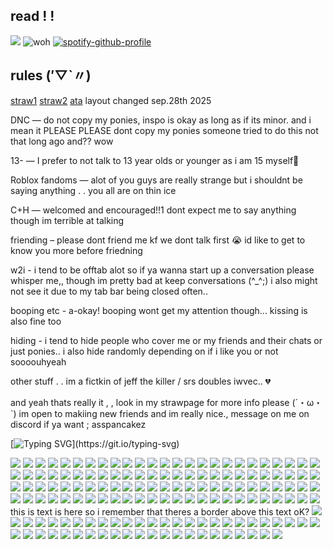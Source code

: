 ##   read ! !


![](https://64.media.tumblr.com/e77c81ec81f5b3c022553ea467f091d8/3f276edd9a282d13-2d/s2048x3072/8a7dadd9334e4a2a94494baf405f3952fc7ec334.jpg)
   ![woh](https://64.media.tumblr.com/e68776c49f85380087a40345bbbda1b2/5f15165799e74c86-30/s500x750/b865957b8d6dce4c8e1dacfb6d39fec63aed7846.pnj)                               [![spotify-github-profile](https://spotify-github-profile.kittinanx.com/api/view?uid=9zxx0pmsegu9seluh3kb8hgxg&cover_image=true&theme=default&show_offline=false&background_color=121212&interchange=false&bar_color=c56d1b&bar_color_cover=false)](https://github.com/kittinan/spotify-github-profile)
## rules (′▽`〃)
[straw1](https://resonance-cascade.straw.page)  [straw2](https://bloodstuff.straw.page) [ata](https://godheadsilo.atabook.org/)
layout changed sep.28th 2025
   
   DNC — do not copy my ponies, inspo is okay as long as if its minor. and i mean it PLEASE PLEASE dont copy my ponies someone tried to do this not that long ago and?? wow

13- — I prefer to not talk to 13 year olds or younger as i am 15 myself🥲

Roblox fandoms — alot of you guys are really strange but i shouldnt be saying anything . . you all are on thin ice

C+H — welcomed and encouraged!!1 dont expect me to say anything though im terrible at talking

friending – please dont friend me kf we dont talk first 😭 id like to get to know you more before friedning

w2i - i tend to be offtab alot so if ya wanna start up a conversation please whisper me,, though im pretty bad at keep conversations (^_^;) i also might not see it due to my tab bar being closed often..

booping etc - a-okay! booping wont get my attention though... kissing is also fine too

hiding - i tend to hide people who cover me or my friends and their chats or just ponies.. i also hide randomly depending on if i like you or not soooouhyeah 

other stuff . .
im a fictkin of jeff the killer / srs doubles iwvec..  💔

and yeah thats really it , , look in my strawpage for more info please (´・ω・`) im open to makiing new friends and im really nice., message on me on discord if ya want ; asspancakez 

[![Typing SVG](https://readme-typing-svg.demolab.com/?lines=look+down+there+...;+its+my+STAMPS!!)](https://git.io/typing-svg)

![](https://64.media.tumblr.com/19e97311350c5c1fdc95f566321a64eb/b6763e9c0bb4f89e-9b/s100x200/15c648dd8520a4ddb75f9a862a17d4f048e7ac59.gifv) ![](https://64.media.tumblr.com/e72e0355da08125c85d4dab9f9d35952/b6763e9c0bb4f89e-ab/s100x200/9d38a4557dd9903ceb2061d4435e2c745f8364e7.pnj) ![](https://64.media.tumblr.com/f67729b767871254471edfe8b4a02491/fa0f9ebc2e81ae1f-71/s250x400/757f8ef8cad343cc5512663c287090578e8daefb.pnj) ![](https://64.media.tumblr.com/eb013f5f825154ed02212bec4148e53c/8d6e503f3bdd6453-4c/s100x200/5d19085652995f6483b718d962267a9f7910094f.gifv) ![](https://64.media.tumblr.com/5633c8c9c35475a2d431ea50aa581b98/b6763e9c0bb4f89e-e5/s100x200/5f54ce33abf5660953fafef7b83b23fab74d4f3e.gifv) ![](https://64.media.tumblr.com/0d89b855e75d5004aeb8e3eadc8729fe/89acd915911ac983-83/s250x400/33d6ec683028c8771bd2a43e12370e87e7a4e267.pnj) ![](https://64.media.tumblr.com/799e119c2025ea9b59018f26a952b298/d20fac0986506f10-ac/s100x200/81f8dba7995ab87ab78398040ef3a7b2032c2a09.pnj) ![](https://64.media.tumblr.com/9f900bc16b6a2c901480acbe0bb4b75d/6a924f54b107777b-ba/s100x200/e361d65bda25aa7069781acd973e58b291054343.gifv) ![](https://64.media.tumblr.com/12993f6788fd96cb63d4ff14b50b0dc4/6a924f54b107777b-72/s100x200/4198b8351b9b4235083829de98e37a3c854c7b37.gifv) ![](https://64.media.tumblr.com/b98b47c925b6b77b34179f770bb32e11/577528e6321b868a-c5/s250x400/bcd32fa5b9c76b7204c4f1dad8f211264fa99668.pnj) ![](https://64.media.tumblr.com/e518fa52b2d2d95751ffa3095d9f6dac/56a4a6749f00fb6d-3b/s100x200/0d6cf0eee69a127f82bf786fb07be4b65775c68e.gifv) ![](https://64.media.tumblr.com/9de2f71ea25f1cd61b4291cb707ee285/56a4a6749f00fb6d-53/s100x200/dd270633b1570aed4004a968ff5391239fc7491a.pnj) ![](https://64.media.tumblr.com/47f20c819223a57ac78b850149efe1b7/bae77f3745404b8d-32/s250x400/c4ebf84475d8fcdf053928a31bcc3066e0ef255a.gifv) ![](https://64.media.tumblr.com/cf4d2f979eeb2f2f03eb0c12b3f7c5c4/bae77f3745404b8d-67/s250x400/6797e31e69991b09669efe8c0ba113618b8375f2.gifv) ![](https://64.media.tumblr.com/2c6d070e4938230b38d3b9b147fd3b0c/bae77f3745404b8d-49/s250x400/93c651d1f1c797eff46800c93a06f84b6435d561.gifv) ![](https://64.media.tumblr.com/2e279ee6612c26a56ca2469c226bb9db/280391ef11f3d718-38/s100x200/aa44304880d2c3d77470a09ef1c9aa046070f272.pnj) ![](https://64.media.tumblr.com/da3c9c1f8960fca5f598dc47cbec8fd9/37777c07c7c048ea-a8/s100x200/ff9f93a6ab00c5938ff1b4801b9433f53f0c4e67.gifv) ![](https://64.media.tumblr.com/1f30607fdd3c5409956502843a421b60/843b931af0c96714-b0/s100x200/3935927f153a094d61dfdd54d7f74d4d2720b568.gifv) ![](https://64.media.tumblr.com/66be78981d48a18392116c3fa952fca8/4563b7e1e7a264b5-ee/s100x200/9870bbc7b1e3f30f3fa2807e9b55dc9575b93bc0.gifv) ![](https://64.media.tumblr.com/365034bb19b1841eb7aa91ba7be3ef92/79d8b316934d24c3-97/s100x200/bb27f0557cfd699b30b2187e5ef77e52bc8d239b.pnj) ![](https://64.media.tumblr.com/b04c6252afbd977e21f842448848dd06/dd851ed67dd48774-6d/s100x200/398cafff0252e46dc62b6cfd2b03f792b9d1f562.gifv) ![](https://64.media.tumblr.com/ad845412f905a2a032a92a9b339dd94a/7f78cffc7fed9d15-0b/s100x200/f62cd109dd4a54110ca3a04aa2d60fe170dbc60b.gifv) ![](https://64.media.tumblr.com/decf7a496d07db705270ba3c26c472fc/7f78cffc7fed9d15-9d/s100x200/6eabfab23b000dbc1137d355e12dde8e18024d0d.gifv) ![](https://64.media.tumblr.com/f6b4fc8818461079b524fea70ec9f761/087f7b32db4aa7d3-ba/s100x200/732f4c10a596f93f0c7b2af6d5e7c589e4a2d65c.gifv) ![](https://64.media.tumblr.com/c6259e15bec02a4fc0de3bf032a81798/df98e480e86d2b82-ab/s100x200/a25a259f375cd5ad460f10dc0096e9b3ca1aeae7.pnj) ![](https://64.media.tumblr.com/20def6f0395884190de77d128e4b51fe/6eac0cbc1027da31-82/s100x200/aa4775365f1a330c74dba7bef296ed0049545005.pnj) ![](https://64.media.tumblr.com/2adf670038f13d7eaf00483a858682b3/75cc112f7b272e92-2a/s100x200/15da97f0f210894949f603c4e5133b6db6e8315c.pnj) ![](https://64.media.tumblr.com/350f1ef0a2606ea6c8210974e8135e34/3c7512c789785a26-99/s100x200/ee7b1fb477672683a8e87bcb7d81a7750a8414a0.pnj) ![](https://64.media.tumblr.com/38441dd588e4ced837c56e592b179792/3c7512c789785a26-8e/s100x200/2f57b5d29bc207d791581c095196c35f51116127.gifv) ![](https://64.media.tumblr.com/558da126d92e97a87c51ee1fcbd7d651/ff58a3af22f3bbb7-de/s100x200/e33c4309b6e5b7ec34a57b2895abb16cd514ec9e.pnj) ![](https://64.media.tumblr.com/dc26f751d293e04dfc9bbd43b5759564/01e05d31525e3eba-1e/s100x200/a907004bd7e609fea8f72b617ed93b6bd450e38e.jpg) ![](https://64.media.tumblr.com/15e119c0d599617dcc61adc376023066/01e05d31525e3eba-03/s100x200/0704e6859ccc2e8a26a47bf1b6cde292c52717dc.jpg) ![](https://64.media.tumblr.com/c509d7190afd1e5e06e8cd13be54cd42/01e05d31525e3eba-0e/s100x200/dd55678e3ce3b8290f3280928c7277fbd8d274b5.jpg) ![](https://64.media.tumblr.com/d4f949889426d3b9d58ad03cf811594b/562bc653002dd72e-8e/s250x400/ebd3085a77763065f5878c331b5627c1f6bdb187.gifv) ![](https://64.media.tumblr.com/3b96208a6dde8bfa398ce90d1f6f60c5/562bc653002dd72e-e9/s250x400/01921a2227ffe2d59f227efc55dea044c04c9e45.gifv) ![](https://64.media.tumblr.com/c2af32085fb05ac3c75f06fcc8ed23e5/2392e7c1f6f7c3e5-5f/s100x200/c3b91e124f5e8a8f6198e696769c1f56161341b6.pnj) ![](https://64.media.tumblr.com/6529a2b58fe2bcf46cc9540f4578b9be/ec8f693b87536b40-be/s100x200/01f041d353a78ad6d2d6b01e9e7b982d3e58c939.pnj) ![](https://64.media.tumblr.com/43a8df32ad36a5eba98f44f4763fdb58/ec8f693b87536b40-a2/s100x200/2eff3ed3c007fd7760288930f9f900362df5c960.pnj) ![](https://64.media.tumblr.com/b7d039eb2437b9f9a789783227b65098/b19cce71d4645222-56/s100x200/8954ebbc8c02309b14666a8ee773263ce3a9f5e0.pnj) ![](https://64.media.tumblr.com/0be0b7bad86c2e1ae03e929fcb705525/b19cce71d4645222-5f/s100x200/38775d3311301c3ec13dc96b398066e7e9853ace.pnj) ![](https://64.media.tumblr.com/db5123b0cef8a86da85f106364165aa5/b19cce71d4645222-b2/s100x200/97afbd148c7d60db66e2072cf4e7e929bbce5330.pnj) ![](https://64.media.tumblr.com/acf210f718c74e36c929a9da06d5c2d9/070c0179b2e69ac9-d5/s100x200/d3c98b82d7e547b91395abf66b0a4c444fa4d659.pnj) ![](https://64.media.tumblr.com/39eb57caf6156cf63747b25eeedb4dfd/070c0179b2e69ac9-a2/s100x200/0ed37f861dbc205212deb7288fa06b08c0f314a4.pnj) ![](https://64.media.tumblr.com/5b6a0ba05ddcc60fe5c3b405c9798690/99b03e9f0218f144-f2/s250x400/f69663f5d0c598a3c979a78787a48d18e9ffafe8.gifv) ![](https://64.media.tumblr.com/b2d491661cb1e9adc415b67da215bbd5/99b03e9f0218f144-b9/s250x400/f96bc2c6aa4b5abd056b859f66844ea010243624.gifv) ![](https://64.media.tumblr.com/29e5112e70f150e13d2de67c769549da/bfaaeb60d3ffc0b4-e1/s100x200/0a1b3b5a9ac4f758e4c6b9ea3fa99ab1080f66e8.pnj) ![](https://64.media.tumblr.com/6ed23ca6128564e49d37ec774b145984/6af461a3f6e93104-32/s100x200/0cb1f63ec6820c15e2d5617d6598fd88533b6db2.jpg) ![](https://64.media.tumblr.com/85e11c78dfa6f121dce4e597fe08e9bf/3347c16333dd2347-27/s100x200/c0cb46d7c29f76ceda20d7c94ead05665f7e3de9.gifv) ![](https://64.media.tumblr.com/d0744daa5eb2bb40b22b2cec4bb84a86/8c49db604b0f3002-12/s100x200/7937c0b6bc1f3ac79ac0f80b0ee95460d1627230.pnj) ![](https://64.media.tumblr.com/c67c70cdcab7bf9925ce28769feb5f24/8c49db604b0f3002-a4/s100x200/2e82471bab3f9d9a8b029c7b3e30cf4594fb5836.gifv) ![](https://64.media.tumblr.com/13cc094fe9b7c50e0c0a2ed66fc0acfd/68ac1049942f2da4-b7/s100x200/42940b1d470c828710404a43f0a8a236c06061f3.pnj) ![](https://64.media.tumblr.com/ef27b3d57c6dbfb976d43d470c4113e2/4563b7e1e7a264b5-fb/s100x200/4f7a7ce16fd8a68db36cb2e6f3eb696ec22f9554.gifv) ![](https://64.media.tumblr.com/a11cda724a2e67ba095e33af2d135a15/ec8923cd04bc0a16-02/s100x200/6f73444390a6f1f3becc1fa719064a8b53b16640.webp) ![](https://64.media.tumblr.com/ad730e56d076dc676f9bd90fbf16626c/ec8923cd04bc0a16-79/s100x200/2411fba3771eb6a531a48794da1a01c5636bfb1d.webp) ![](https://64.media.tumblr.com/942111ffd6d607d9f0cb5f723b673af9/3f276edd9a282d13-af/s100x200/f23c4942601a8457e9d7d0bcc5134cdd53ffa3f4.pnj) ![](https://64.media.tumblr.com/ffe9aa2a8509cdc4041bea613d206edd/898f845506626c62-94/s100x200/d0a642b1ae588931d28114d8d6f99e9d555ad5e5.gifv)  ![](https://64.media.tumblr.com/9f7aa7377efe3125cd1b656005fafed6/c269689ff15e8bee-a6/s100x200/6ab457b118e3c9a82d0cfada410bce1dfcb48e67.gifv)   ![](https://64.media.tumblr.com/4edba2d9d105f7afae27739cf85a54fc/8574ac30b86e31bd-8d/s250x400/f6f7a3634142430eb2a7c118a71999fad642a971.gifv) ![](https://64.media.tumblr.com/102cd6dc1b05d63b2a47989b35df6e0e/8574ac30b86e31bd-ba/s100x200/6b86d1b27cc13db3bd391b5f3ba099c5b6a4136f.gifv) ![](https://64.media.tumblr.com/90f75dece5d0c3b326f916685ecbca68/daa0fddf21ff9628-97/s100x200/46993d61968f87fea04340325024bcea15ca0b70.pnj) ![](https://64.media.tumblr.com/43dbe2f8c20352f9452c41bf45694b68/8c49db604b0f3002-f5/s100x200/5b48c00b9599cf998d1fe43798c9165f7e2bebc0.pnj) ![](https://64.media.tumblr.com/9643f80e224cecbca7e755010568c90a/6db96f7ecd419257-8a/s100x200/06604ba94377b484fc28acff056722fc2992e5c3.pnj) ![](https://64.media.tumblr.com/7f4a9d084ca06dc43fabb3b9e724d1e1/1172a51b22131685-2a/s100x200/bde3d651ba7a59231edb052bce9ce25563f2cc70.pnj) ![](https://64.media.tumblr.com/87c48fb4f1826079ed3c50bda96f11c0/fddcf9c041d8da0a-64/s100x200/a52a0995784a8cb439a098e9685ce167f5c88ea2.pnj) ![](https://64.media.tumblr.com/851a76e63524d361b629a6823e68fcfd/fddcf9c041d8da0a-c0/s100x200/7342361901e7bb245aabffead805104f5c70cd75.pnj) ![](https://64.media.tumblr.com/fd4792a5ec2f90d71481bf24c5958690/a0fb739b2be83835-6d/s100x200/f99fb2e7dc59cc75961b7027206da925cfa615c4.gifv) ![](https://64.media.tumblr.com/ad7402b24fa3810f24e0aea2137a0a57/24fff7eadc4ff7fa-9f/s100x200/77c05fc276a0eee923beb413d4d7741b64503ff7.pnj) ![](https://64.media.tumblr.com/c1b6ad632bfddc46f35348d52f337871/19860a33ea26d13c-01/s100x200/3af53f6b6b39af097dc3a4a7519106034471e367.pnj) ![](https://64.media.tumblr.com/ccd2a1ff6cd6ea4f12947ae35a3628f1/eb923cccbc6b47aa-8b/s100x200/d4172d7970c7b270e865d91823311428919367a7.pnj) ![](https://64.media.tumblr.com/02640696e71539ba85ef520145f2a48b/eb923cccbc6b47aa-be/s100x200/efb565f19fa06a4658895a5caf19edef089babed.pnj) ![](https://64.media.tumblr.com/87f2731538828e750da25144a2537d98/eb923cccbc6b47aa-4d/s100x200/658cfad7a1620dc81c0a5b781f99507cab028dfd.pnj) ![](https://64.media.tumblr.com/12e32b015dd7f50c16f2901405366f37/9cd07e945fcf6381-4c/s100x200/22f382d858f3c72dabb79fcf2719f29633dd9783.gifv) ![](https://64.media.tumblr.com/3460560faa91fac37289bb88d835482b/7ea3edcc97619d32-fe/s100x200/c538c77e5d5bba40d09aafbaefd78ee28c54493c.pnj) ![](https://64.media.tumblr.com/2d422920473364fad4f5723d0b3c49d6/7ea3edcc97619d32-15/s100x200/c208837b925d7e5370a34290f881f69385387fce.pnj) ![](https://64.media.tumblr.com/c9787df51671f8aa27207e7ffb167ad4/82001386e073b2d8-1c/s100x200/c7642f9a1f5cdfe3d4b4576fa20140eb4b424ce8.gifv) ![](https://64.media.tumblr.com/16b2e219ca95ad8174bfa1ae2acc77d8/6f95268870700232-64/s100x200/6e36c35af71132108a40c931496fcb0c1c0dcc32.gifv) ![](https://64.media.tumblr.com/d7708645e28e3b8d4d766877418f279d/9aa7315cc699b6c7-f1/s100x200/1389f59cc0f906cb7d651a57a05d7e943c645bde.gifv) ![](https://64.media.tumblr.com/51b10da28011366b3d497894bd68280d/9aa7315cc699b6c7-3b/s100x200/0d4d8c28fa5e2e30b394f84b745ee4e776de146c.gifv) ![](https://64.media.tumblr.com/ea0df76d9bfbfffc851e88acb748fdac/0c05531200d1063b-9e/s100x200/1080a12afa3365de371feb4d74d8315365f4f303.pnj) ![](https://64.media.tumblr.com/f0e21ac554a528afda1520a8f0276025/79d8b316934d24c3-14/s100x200/b1ee7ef79215e8a5a3a90c35c441c1e1f40ef669.gifv) ![](https://64.media.tumblr.com/1820503591ad9f74682c0675906759a0/249310a46ad07747-61/s100x200/767537754370967286ed13382dcc9ed70778d990.pnj) ![](https://64.media.tumblr.com/422bdef0f254732679d424ca79f95f24/593fcf905b8c6c14-c4/s100x200/65818401f03f1728f8aabb1bf6c95b0f882dc23c.gifv) ![](https://64.media.tumblr.com/c6306c9db61e23b2fbd9a04fb191c91e/593fcf905b8c6c14-9f/s100x200/ce62e0c0f2f655facd92de396a1da108d9fa4b2c.jpg) ![](https://64.media.tumblr.com/56fae6287d546cc0a57c634101944791/593fcf905b8c6c14-22/s100x200/63b86ad47a94e2fcf51e27883550e765feb7b05c.gifv) ![](https://64.media.tumblr.com/9cd1e0885977672646384b75a4ccf3a4/99f192dd12e76ad0-62/s100x200/8d0405205e2a6cf3e7663831537219532c5bd6ea.gifv) ![](https://64.media.tumblr.com/96875b1b65930e9fb860472fbf70b6f8/afdaa6c17a1e4cd7-35/s100x200/7185c5d1c76f258f73a40fda25881fcfd26f9593.gifv) ![](https://64.media.tumblr.com/e96f584410de16fe5ce70b1c7b25cabc/afdaa6c17a1e4cd7-1e/s100x200/ddaacabd2c96a778a3f458f578392c7956b90c68.pnj) ![](https://64.media.tumblr.com/c8c7c5b7caee57972cbc4e30736a516a/ce611dae4d2c2397-58/s100x200/0c3420def9cbd813bddb177435b5bdc86617122b.gifv) ![](https://64.media.tumblr.com/9f9dfe5ef4607b91f097b4b17af45234/ce611dae4d2c2397-46/s100x200/417bcd9b7abfece8ee3a04c8efe440adacc2a776.pnj) ![](https://64.media.tumblr.com/de7e59133314280fa932ef8f19786e0d/ce611dae4d2c2397-1c/s100x200/07043a7f858c6990a718cd001b46597b74955304.gifv) ![](https://64.media.tumblr.com/4f84014669e82f45a0cb1064c2006e40/4638d152ba67b5d9-d6/s100x200/da78a3367c92a7a0a1032869049d5073d2435c3e.gifv) ![](https://64.media.tumblr.com/49db90d270572187fb4616d486e49f55/9643d7ca7ba0c7c4-78/s100x200/8b411a95d63fa0f794215acd4d65798238a0ec19.pnj) ![](https://64.media.tumblr.com/a2ae6acb1c0d8acdc30952f96177d86c/9643d7ca7ba0c7c4-0e/s100x200/de5019e4252de644c03f96291f3d6cf426fa3dec.pnj) ![](https://64.media.tumblr.com/46359c02a656ac67dab7d4603b914919/9643d7ca7ba0c7c4-99/s100x200/569759146c9528d2c723d4ba722828c9aba84279.gifv) ![](https://64.media.tumblr.com/69007b24e4b6d4d38f0232897458d2de/53f61215327136e5-7c/s100x200/80504f17fcfd595a6105aa0c999c6c4d26b92b4d.pnj)  ![](https://64.media.tumblr.com/6e68e270728a2cc7c16765c32f750361/53f61215327136e5-bd/s100x200/6d7490fb809c99a06357ced6ae6f3452a14d1e11.pnj)  ![](https://64.media.tumblr.com/c3dbdd015ded7685ad051a19d80f08f0/72f68783cdc5f990-87/s100x200/4d2b119fa49f05e9093882c2658d20e70997a56e.gifv) ![](https://64.media.tumblr.com/0a71fd8da8e255a1d477188f8b778722/08eb5d7ebc8b8427-b4/s100x200/1af3e89d7bf782d591606d606659e05f181698df.pnj) ![](https://64.media.tumblr.com/6d0e5ef38f503154c4cc1d17f00ff323/08eb5d7ebc8b8427-a1/s100x200/bda1261a6de1dee56a621a0be87a893a2e0e43a7.jpg)                                                                                                                                                                                                     ![](https://64.media.tumblr.com/e77c81ec81f5b3c022553ea467f091d8/3f276edd9a282d13-2d/s2048x3072/8a7dadd9334e4a2a94494baf405f3952fc7ec334.jpg)
 this is text is here so i remember that theres a border above this text oK? ![](https://64.media.tumblr.com/34ec925de8b659e4baecb53bb6476e4d/4563b7e1e7a264b5-5e/s250x400/3918f24a86550820d6c75a2649ce6eec02382293.gifv) ![](https://64.media.tumblr.com/a3dfebfdb0b3385181764690326087eb/4563b7e1e7a264b5-4d/s250x400/989d5571e36e3bcad110cc52667b19bc1d17682d.gifv) ![](https://64.media.tumblr.com/0a45cf7f4542f410cc8eb88632ff19d1/5732e589548c1c67-13/s250x400/af1720b5b4b744b5c422d1a88acad577cca56b36.gifv) ![](https://64.media.tumblr.com/7d9ae8faad76e48f68dfbbd32ee910de/5732e589548c1c67-34/s250x400/d13bf029d3e13be8cdb1c4839c8e0180c6cf1912.gifv) ![](https://64.media.tumblr.com/a3b90309eb773be47b6375c97d90b2ca/cae12fa3e15bd262-21/s250x400/7c7b8f2541622ba921539fbe16c65e3cee42c941.gifv) ![](https://64.media.tumblr.com/c8215ecb96efcfbe2a0476143745c583/b18aff3ce9323114-33/s250x400/e7ff04c259a04e32c4a92aeca9f9b60ff5d20819.gifv) ![](https://64.media.tumblr.com/b798d8750887082d9e95cbb078ab4626/6eac0cbc1027da31-8b/s250x400/90defaa865e48391b6c2fa125e67d49823117221.gifv) ![](https://64.media.tumblr.com/a319330ee6ef52157603217602c5b09f/e69ada103ddfcdc2-a8/s250x400/11b2188bf958f392ad7fe03c1aa251fee9ac0913.gifv) ![](https://64.media.tumblr.com/c6ef74a02d80e01db85641211fd24c2f/232c137d8eadfebc-11/s250x400/93b9226f59cf6bc9239398923e02a80092648b4b.webp) ![](https://64.media.tumblr.com/c2df9cbf9a57ce98fb2cf65fdccfdeaf/bfaaeb60d3ffc0b4-85/s250x400/046438a9182bf7fd2c584c8cea1ab232c97f43d1.gifv) ![](https://64.media.tumblr.com/4ad6885e96c2bc10a9c2cff7ef73b69d/bfaaeb60d3ffc0b4-eb/s250x400/dd72c06dc76bb6cc0ec754e1757acb943b9ce3c8.gifv) ![](https://64.media.tumblr.com/e8412b6f59f30915aa0b53180eedb00d/68ac1049942f2da4-3e/s250x400/8b47755d6f31b8f7806f7914453fe0dff6f19db3.gifv) ![](https://64.media.tumblr.com/afa8a317d72270591610b1a7ff2873a6/712e794bff568974-24/s250x400/602b6840cfce9fb8a06db23319a92bf842f54375.gifv) ![](https://64.media.tumblr.com/fb3387b785f421a4b45795c6fcf9b1e6/712e794bff568974-3c/s250x400/e1addb0d0c8f154445c7b9dc75f46f8eb7993233.webp) ![](https://64.media.tumblr.com/9dedec69a1e2155da245426364ad3cc9/e6425a19f59517be-49/s250x400/1ac20d0c2ebae5b4bcb539c7f748a965bcd5d428.gifv) ![](https://64.media.tumblr.com/1da9211021bd45bbb4b1cd131bb4bf43/e82a9758aa9a0ad9-7f/s250x400/bdd84c3549812733c39440682d1a1c359f8d56df.gifv) ![](https://64.media.tumblr.com/4cbd592a65b858f4536bb3e0eaff681e/a12f29e441283a05-4c/s250x400/c069fa0e0f2e1a4d1a6ea87f0be8df44162ce84a.gifv) ![](https://64.media.tumblr.com/3487ce10f32683c146108c52d1fee75c/a12f29e441283a05-be/s250x400/6c346eb5eca3b172ba29b28687d0425d73f5f5ea.gifv) ![](https://64.media.tumblr.com/21098ca980710bbfa7614ea8b3ea6d10/a12f29e441283a05-8f/s250x400/f2780d2b18167d516f3c83ee0bf8c03cdbe04430.gifv) ![](https://64.media.tumblr.com/eb5584bfd88bda5e80da7a7ec814eca1/6c0f91c1af4ee0a2-38/s250x400/06975540ee53526281ff8778cc6393a30fac4af2.gifv)  ![](https://64.media.tumblr.com/a4e1f92fcfdc89dd482b3f57ac251bd3/cae7cabe6833fef0-8d/s250x400/834dc11f36b00049111e94a8ed14e215cf2d1a19.gifv) ![](https://64.media.tumblr.com/8dda5ba72621fc2fa366c999471a54fb/45b4d6d739d73f11-b5/s250x400/fa6185e9c08bed4b6d44201664be8f0b71d554db.gifv) ![](https://64.media.tumblr.com/1a740b1f7b1db639ee768f7b24cba6e2/4b6f6e0b37075699-c2/s250x400/1b674dfb5e9e05a56847543942b43c3a4e08b25a.gifv) ![](https://64.media.tumblr.com/1d4dfaf33af5242b169439b90f6f469d/4b6f6e0b37075699-c1/s250x400/f20449f52069ece02024694a25cb4f359e39fbd6.webp) ![](https://64.media.tumblr.com/7e340453b8ac12402fac802f0813ae04/244fdab6b045e016-4c/s250x400/d2c8988bef533f8c8de5b8e8c4c11b37d7f039f9.gifv) ![](https://64.media.tumblr.com/157ae7be87a30d40949149b83fb93382/b4c26481535d94dd-d0/s250x400/e1f9dc2c91bee7f08ef87692cf34babacdfa517b.gifv) ![](https://64.media.tumblr.com/02aafb8de5336865a1c6627c78eb3795/72e2590fb9e2f26c-37/s250x400/c49ae6229e7e68680543723f1b1fc1fca0e79ebc.gifv) ![](https://64.media.tumblr.com/c1d5d75878af7cf8028aabc6b379ebbf/e24aea302e062a10-fc/s250x400/b7a1bab0dd62f7bddc77a0f1364191b784cc4300.gifv) ![](https://64.media.tumblr.com/23c69731d5769b81ed99c4fcbe6edf05/1fb39223b20e4f22-e0/s250x400/975eec34e7eb5debe93f922b3947efbd98e5410e.gifv) ![](https://64.media.tumblr.com/76bf9ee355350e020571bdf1a8225974/f9a3fffead4ca012-de/s250x400/7e8680b6d5b786f2065736b7af21df778d4c5485.gifv) ![](https://64.media.tumblr.com/0755c4c57804cbcfcbdb97e1e4e1a0ef/f9a3fffead4ca012-6b/s250x400/93e7cc8a337b6c447ca7e9e1cc0deaf8fa1c8d12.webp) ![](https://64.media.tumblr.com/6d12a2374206fe6e8fde0798e3e32894/db7f482dfcc9276f-6d/s250x400/ba22b86623f7fedb8b6ef3887fde5cff3c42268f.gifv) ![](https://64.media.tumblr.com/3022a33282b06f455f178255a1923fe4/e012d379152cf979-8c/s250x400/f8a857e9219db0df0b99d48d52e2e0221d274a08.gifv) ![](https://64.media.tumblr.com/857f7521e62d9fea1ad5f6e2011c71e1/e012d379152cf979-cc/s250x400/6f5b6edde547407720ee72045f83331b969315d7.gifv) ![](https://64.media.tumblr.com/342e7cd4f2c2075fd0d7467bdc0001b5/e012d379152cf979-4a/s250x400/dd9a8c393f85b746f33877bc1a5291fb5753e417.gifv)  ![](https://64.media.tumblr.com/553b41cb2096a9a8370ad60fccf81175/593fcf905b8c6c14-1d/s250x400/a37425eaefae19d5a8f75e8694d64792d6a57155.gifv) ![](https://64.media.tumblr.com/3d7238937c1acc210f84d890a8d0b6df/593fcf905b8c6c14-7b/s250x400/392fd2eef263daa253377172f783ae10e25268bf.gifv) ![](https://64.media.tumblr.com/e131710ff5b9fa521c986143915716f4/99f192dd12e76ad0-db/s250x400/adef7006eef8dfd9b619b9ce43057b198c700071.gifv) ![](https://64.media.tumblr.com/b0fb8b74d1becc59ff4a36b9539429d4/99f192dd12e76ad0-9b/s250x400/71b78056b512a2e5028a4b63716e62316b9c5a63.gifv) ![](https://64.media.tumblr.com/f7d4f299098b00c3b8e91563d602fa51/afdaa6c17a1e4cd7-87/s250x400/7fabed0b656b2a5f073566a6f281dcf13df712bf.gifv) ![](https://64.media.tumblr.com/6aa8e440d038c804c67f70102fdf872c/3cfe32bbae6b4692-e2/s250x400/51a94dc51088e5fbc2cda12ba7362b114e0546ac.gifv) ![](https://64.media.tumblr.com/3853301a1c5be9050b572317486c8557/4638d152ba67b5d9-ba/s250x400/ec1ba898243e7398088567943a8200286544d13d.gifv) ![](https://64.media.tumblr.com/98f6790a2a4953eab0fc3db2fea710c2/4638d152ba67b5d9-47/s250x400/d10d18fcf04d4f19b1cda385de7003f32c2426dd.gifv) ![](https://64.media.tumblr.com/1fcb2dd47e350ce4d6d72ef60abbee21/9643d7ca7ba0c7c4-b8/s250x400/bf04ecf87a93f84fb2ad5de2b097c682417eaf30.gifv) ![](https://64.media.tumblr.com/e2e2dc4bd724932836b5a147d4a89af8/53f61215327136e5-01/s250x400/dc4b4a6a3da700ce4df22d4400fd0d5270dda553.gifv) ![](https://64.media.tumblr.com/2b793fafe8f3976fffec0fad5c2c3f82/72f68783cdc5f990-30/s250x400/a39017a7da334b4d41c7d768e1a51ff0202616be.gifv) ![](https://64.media.tumblr.com/88aefb7acaeda251b122463531852eb5/4809dea13c8d99e3-ec/s250x400/dbac859ca9297450fbb22bd9740db3ff74a3101e.webp)
![](https://64.media.tumblr.com/e77c81ec81f5b3c022553ea467f091d8/3f276edd9a282d13-2d/s2048x3072/8a7dadd9334e4a2a94494baf405f3952fc7ec334.jpg) 
